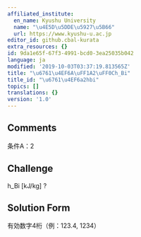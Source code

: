 ```yaml
---
affiliated_institute:
  en_name: Kyushu University
  name: "\u4E5D\u5DDE\u5927\u5B66"
  url: https://www.kyushu-u.ac.jp
editor_id: github.cbal-kurata
extra_resources: {}
id: 9da1e65f-67f3-4991-bcd0-3ea25035b042
language: ja
modified: '2019-10-03T03:37:19.813565Z'
title: "\u6761\u4EF6A\uFF1A2\uFF0Ch_Bi"
title_id: "\u6761\u4EF6a2hbi"
topics: []
translations: {}
version: '1.0'
---
```


## Comments
条件A：2

## Challenge
h_Bi [kJ/kg] ?

## Solution Form
有効数字4桁（例：123.4,  1234）




